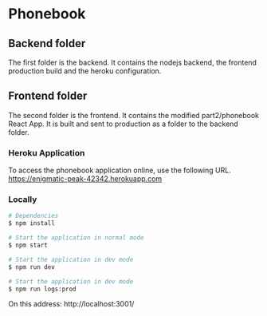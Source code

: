 # Phonebook

## Backend folder
The first folder is the backend. It contains the nodejs backend, the frontend production build and the heroku configuration.

## Frontend folder
The second folder is the frontend. It contains the modified part2/phonebook React App.
It is built and sent to production as a folder to the backend folder.

### Heroku Application
To access the phonebook application online, use the following URL.
https://enigmatic-peak-42342.herokuapp.com

### Locally
```bash
# Dependencies
$ npm install

# Start the application in normal mode
$ npm start

# Start the application in dev mode
$ npm run dev

# Start the application in dev mode
$ npm run logs:prod
```

On this address:
http://localhost:3001/